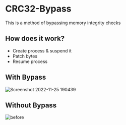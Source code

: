 # CRC32-Bypass
This is a method of bypassing memory integrity checks

## How does it work?
- Create process & suspend it
- Patch bytes
- Resume process
## With Bypass
![Screenshot 2022-11-25 190439](https://user-images.githubusercontent.com/102999825/204037170-398ee28a-d657-4acd-a35c-0e01b0356832.png)
## Without Bypass
![before](https://user-images.githubusercontent.com/102999825/203624874-896c7d7e-595f-4270-86de-6569ca300ef6.png)
